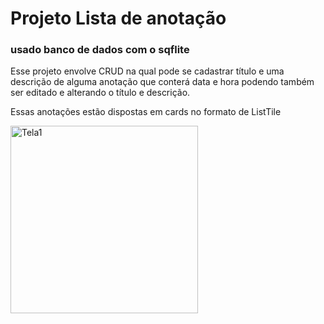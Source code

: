 <h1>Projeto Lista de anotação</h1>
<h3>usado banco de dados com o sqflite</h3>
<p>Esse projeto envolve CRUD na qual pode se cadastrar título e uma descrição de alguma anotação que conterá data e hora podendo também ser editado e alterando o título e descrição.</p>
<p>Essas anotações estão dispostas em cards no formato de ListTile</p>
<img width="300" src= "https://github.com/user-attachments/assets/2bd001ad-a331-4fa1-bcb0-08cbf001ad65" alt="Tela1">
